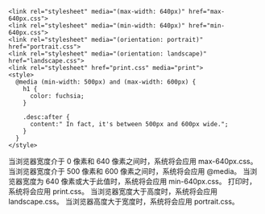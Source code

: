 ```
<link rel="stylesheet" media="(max-width: 640px)" href="max-640px.css">
<link rel="stylesheet" media="(min-width: 640px)" href="min-640px.css">
<link rel="stylesheet" media="(orientation: portrait)" href="portrait.css">
<link rel="stylesheet" media="(orientation: landscape)" href="landscape.css">
<link rel="stylesheet" href="print.css" media="print">
<style>
  @media (min-width: 500px) and (max-width: 600px) {
    h1 {
      color: fuchsia;
    }

    .desc:after {
      content:" In fact, it's between 500px and 600px wide.";
    }
  }
</style>
```

当浏览器宽度介于 0 像素和 640 像素之间时，系统将会应用 max-640px.css。
当浏览器宽度介于 500 像素和 600 像素之间时，系统将会应用 @media。
当浏览器宽度为 640 像素或大于此值时，系统将会应用 min-640px.css。
打印时，系统将会应用 print.css。
当浏览器宽度大于高度时，系统将会应用 landscape.css。
当浏览器高度大于宽度时，系统将会应用 portrait.css。